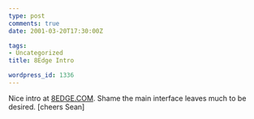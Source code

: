 ```yaml
---
type: post
comments: true
date: 2001-03-20T17:30:00Z

tags:
- Uncategorized
title: 8Edge Intro

wordpress_id: 1336
---
```


Nice intro at [8EDGE.COM](http://www.8edge.com/intro.html). Shame the main interface leaves much to be desired. [cheers Sean]
